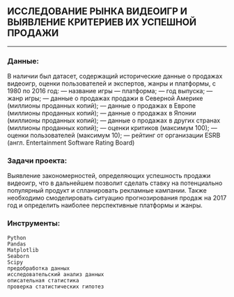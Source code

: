 
## ИССЛЕДОВАНИЕ РЫНКА ВИДЕОИГР И ВЫЯВЛЕНИЕ КРИТЕРИЕВ ИХ УСПЕШНОЙ ПРОДАЖИ

---

### Данные:
В наличии был датасет, содержащий исторические данные о продажах видеоигр, оценки пользователей и экспертов, жанры и платформы, с 1980 по 2016 год:
    — название игры
    — платформа;
    — год выпуска;
    — жанр игры;
    — данные о продажах продажи в Северной Америке (миллионы проданных копий);
    — данные о продажах в Европе (миллионы проданных копий);
    — данные о продажах в Японии (миллионы проданных копий);
    — данные о продажах в других странах (миллионы проданных копий);
    — оценки критиков (максимум 100);
    — оценки пользователей (максимум 10);
    — рейтинг от организации ESRB (англ. Entertainment Software Rating Board)

### Задачи проекта:

Выявление закономерностей, определяющих успешность продажи видеоигр, что в дальнейшем позволит сделать ставку на потенциально популярный продукт и спланировать рекламные кампании.
Также необходимо смоделировать ситуацию прогнозирования продаж на 2017 год и определить наиболее перспективные платформы и жанры.

### Инструменты:

    Python
    Pandas
    Matplotlib
    Seaborn
    Scipy
    предобработка данных
    исследовательский анализ данных
    описательная статистика
    проверка статистических гипотез
